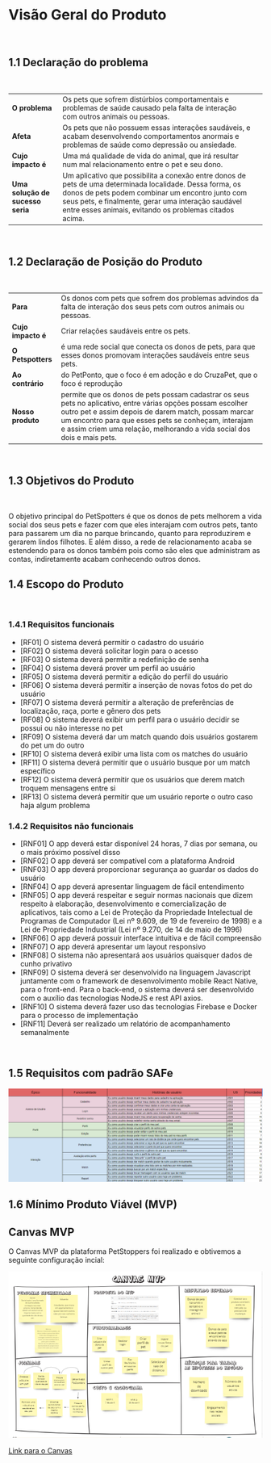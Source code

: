 # Visão Geral do Produto

<br>

## 1.1 Declaração do problema

<br>
<table>
  <tr>
    <td> <b> O problema </b> </td> 
    <td>Os pets que sofrem distúrbios comportamentais e problemas de saúde causado pela falta de interação com outros animais ou pessoas. </td>
  </tr>
  <tr>
    <td> <b> Afeta </b> </td> 
    <td>Os pets que não possuem essas interações saudáveis, e acabam desenvolvendo comportamentos anormais e problemas de saúde como depressão ou ansiedade.</td>
  </tr>
  <tr>
    <td> <b> Cujo impacto é </b> </td> 
    <td>Uma má qualidade de vida do animal, que irá resultar num mal relacionamento entre o pet e seu dono.<td>
  </tr>
  <tr>
    <td> <b> Uma solução de sucesso seria </b> </td> 
    <td>Um aplicativo que possibilita a conexão entre donos de pets de uma determinada localidade. Dessa forma, os donos de pets podem combinar um encontro junto com seus pets, e finalmente, gerar uma interação saudável entre esses animais, evitando os problemas citados acima.</td>
  </tr>
</table>

<br>

## 1.2 Declaração de Posição do Produto

<br>
<table>
  <tr>
    <td> <b> Para </b> </td> 
    <td> Os donos com pets que sofrem dos problemas advindos da falta de interação dos seus pets com outros animais ou pessoas.
  </tr>
  <tr>
    <td> <b> Cujo impacto é </b> </td> 
    <td> Criar relações saudáveis entre os pets.
    </td>
  </tr>
  <tr>
    <td> <b> O Petspotters </b> </td> 
    <td>é uma rede social que conecta os donos de pets, para que esses donos promovam interações saudáveis entre seus pets. </td>
  </tr>
  <tr>
    <td> <b> Ao contrário </b> </td> 
    <td>do PetPonto, que o foco é em adoção e do CruzaPet, que o foco é reprodução</td>
  </tr>
  <tr>
    <td> <b> Nosso produto </b> </td> 
    <td> permite que os donos de pets possam cadastrar os seus pets no aplicativo, entre várias opções possam escolher outro pet e assim depois de darem match, possam marcar um encontro para que esses pets se conheçam, interajam e assim criem uma relação, melhorando a vida social dos dois e mais pets. </td>
  </tr>
</table>

<br>

## 1.3 Objetivos do Produto

<br>

O objetivo principal do PetSpotters é que os donos de pets melhorem a vida social dos seus pets e fazer com que eles interajam com outros pets, tanto para passarem um dia no parque brincando, quanto para reproduzirem e gerarem lindos filhotes. E além disso, a rede de relacionamento acaba se estendendo para os donos também pois como são eles que administram as contas, indiretamente acabam conhecendo outros donos.

## 1.4 Escopo do Produto

<br>

### 1.4.1 Requisitos funcionais
- [RF01] O sistema deverá permitir o cadastro do usuário
- [RF02] O sistema deverá solicitar login para o acesso
- [RF03] O sistema deverá permitir a redefinição de senha
- [RF04] O sistema deverá prover um perfil ao usuário
- [RF05] O sistema deverá permitir a edição do perfil do usuário
- [RF06] O sistema deverá permitir a inserção de novas fotos do pet do usuário
- [RF07] O sistema deverá permitir a alteração de preferências de localização, raça, porte e gênero dos pets
- [RF08] O sistema deverá exibir um perfil para o usuário decidir se possui ou não interesse no pet
- [RF09] O sistema deverá dar um match quando dois usuários gostarem do pet um do outro
- [RF10] O sistema deverá exibir uma lista com os matches do usuário
- [RF11] O sistema deverá permitir que o usuário busque por um match específico
- [RF12] O sistema deverá permitir que os usuários que derem match troquem mensagens entre si
- [RF13] O sistema deverá permitir que um usuário reporte o outro caso haja algum problema


### 1.4.2 Requisitos não funcionais 

- [RNF01] O app deverá estar disponível 24 horas, 7 dias por semana, ou o mais próximo possível disso
- [RNF02] O app deverá ser compatível com a plataforma Android 
- [RNF03] O app deverá proporcionar segurança ao guardar os dados do usuário
- [RNF04] O app deverá apresentar linguagem de fácil entendimento
- [RNF05] O app deverá respeitar e seguir normas nacionais que dizem respeito à elaboração, desenvolvimento e comercialização de aplicativos, tais como a Lei de Proteção da Propriedade Intelectual de Programas de Computador (Lei nº 9.609, de 19 de fevereiro de 1998) e a Lei de Propriedade Industrial (Lei nº 9.270, de 14 de maio de 1996)
- [RNF06] O app deverá possuir interface intuitiva e de fácil compreensão
- [RNF07] O app deverá apresentar um layout responsivo
- [RNF08] O sistema não apresentará aos usuários quaisquer dados de cunho privativo 
- [RNF09] O sistema deverá ser desenvolvido na linguagem Javascript juntamente com o framework de desenvolvimento mobile React Native, para o front-end. Para o back-end, o sistema deverá ser desenvolvido com o auxílio das tecnologias NodeJS e rest API axios.
- [RNF10] O sistema deverá fazer uso das tecnologias Firebase e Docker para o processo de implementação
- [RNF11] Deverá ser realizado um relatório de acompanhamento semanalmente

<br>

## 1.5 Requisitos com padrão SAFe
<!--
<span style="color:red">Essa estrutura precisa ser revista. Existem vários relacionamentos 1..1 entre features e histórias. Por favor, corrijam</span>
-->
![SAFE](../../assets/img/Safe.png)

## 1.6 Mínimo Produto Viável (MVP)

## Canvas MVP

O Canvas MVP da plataforma PetStoppers foi realizado e obtivemos a seguinte configuração incial:
<!--
<span style="color:red">A jornada refere-se ao que a persona faz, atualmente, e não o que ela irá fazer com a utilização da solução. Nesse momento, não se tem nem os requisitos funcionais. Esses são extraídos, justamente, das jornadas</span>

<span style="color:red">A nomemclatura e conteúdo de fundionalidades está diferente da seção 1.4.1. Requisitos Funcionais do documento de Visão.</span>

<span style="color:red">cada resultado esperado deve ser passível de mensuração. Como mensurar, por exemplo, "Melhorar vida social dos pets"?</span>
-->
![Canvas](../../assets/img/Canvas.png)

<a href="https://miro.com/app/board/uXjVOKrgeb4=/">Link para o Canvas</a>
